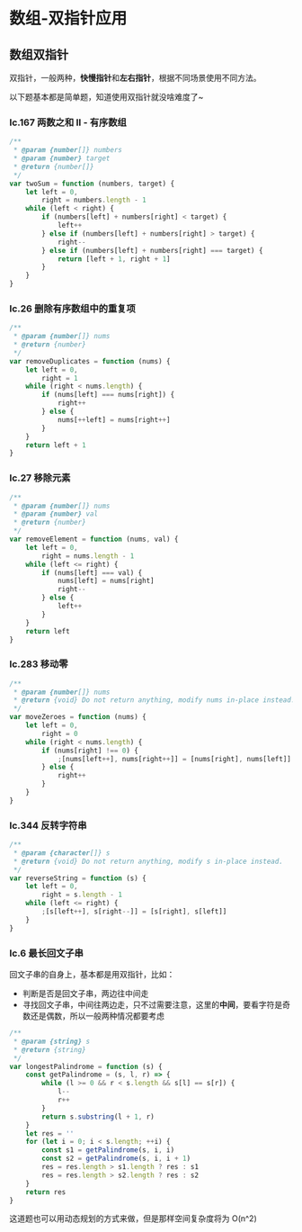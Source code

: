 # 数组-双指针应用


## 数组双指针

双指针，一般两种，**快慢指针**和**左右指针**，根据不同场景使用不同方法。

以下题基本都是简单题，知道使用双指针就没啥难度了~

### lc.167 两数之和 II - 有序数组

```js
/**
 * @param {number[]} numbers
 * @param {number} target
 * @return {number[]}
 */
var twoSum = function (numbers, target) {
    let left = 0,
        right = numbers.length - 1
    while (left < right) {
        if (numbers[left] + numbers[right] < target) {
            left++
        } else if (numbers[left] + numbers[right] > target) {
            right--
        } else if (numbers[left] + numbers[right] === target) {
            return [left + 1, right + 1]
        }
    }
}
```

### lc.26 删除有序数组中的重复项

```js
/**
 * @param {number[]} nums
 * @return {number}
 */
var removeDuplicates = function (nums) {
    let left = 0,
        right = 1
    while (right < nums.length) {
        if (nums[left] === nums[right]) {
            right++
        } else {
            nums[++left] = nums[right++]
        }
    }
    return left + 1
}
```

### lc.27 移除元素

```js
/**
 * @param {number[]} nums
 * @param {number} val
 * @return {number}
 */
var removeElement = function (nums, val) {
    let left = 0,
        right = nums.length - 1
    while (left <= right) {
        if (nums[left] === val) {
            nums[left] = nums[right]
            right--
        } else {
            left++
        }
    }
    return left
}
```

### lc.283 移动零

```js
/**
 * @param {number[]} nums
 * @return {void} Do not return anything, modify nums in-place instead.
 */
var moveZeroes = function (nums) {
    let left = 0,
        right = 0
    while (right < nums.length) {
        if (nums[right] !== 0) {
            ;[nums[left++], nums[right++]] = [nums[right], nums[left]]
        } else {
            right++
        }
    }
}
```

### lc.344 反转字符串

```js
/**
 * @param {character[]} s
 * @return {void} Do not return anything, modify s in-place instead.
 */
var reverseString = function (s) {
    let left = 0,
        right = s.length - 1
    while (left <= right) {
        ;[s[left++], s[right--]] = [s[right], s[left]]
    }
}
```

### lc.6 最长回文子串

回文子串的自身上，基本都是用双指针，比如：

-   判断是否是回文子串，两边往中间走
-   寻找回文子串，中间往两边走，只不过需要注意，这里的**中间**，要看字符是奇数还是偶数，所以一般两种情况都要考虑

```js
/**
 * @param {string} s
 * @return {string}
 */
var longestPalindrome = function (s) {
    const getPalindrome = (s, l, r) => {
        while (l >= 0 && r < s.length && s[l] == s[r]) {
            l--
            r++
        }
        return s.substring(l + 1, r)
    }
    let res = ''
    for (let i = 0; i < s.length; ++i) {
        const s1 = getPalindrome(s, i, i)
        const s2 = getPalindrome(s, i, i + 1)
        res = res.length > s1.length ? res : s1
        res = res.length > s2.length ? res : s2
    }
    return res
}
```

这道题也可以用动态规划的方式来做，但是那样空间复杂度将为 O(n^2)

